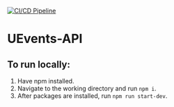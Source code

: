 [![CI/CD Pipeline](https://github.com/ECE493-Group11-UEvents/UEvents-API/actions/workflows/Aws_Deploy.yml/badge.svg)](https://github.com/ECE493-Group11-UEvents/UEvents-API/actions/workflows/Aws_Deploy.yml)

# UEvents-API

## To run locally: 
1. Have npm installed.
2. Navigate to the working directory and run `npm i`.
3. After packages are installed, run `npm run start-dev`.

